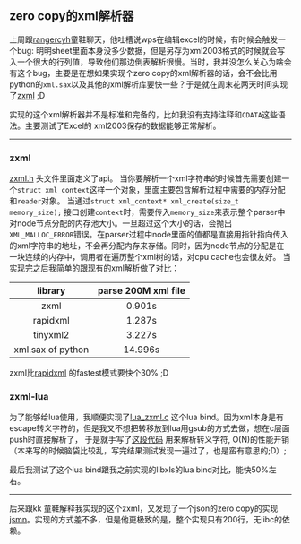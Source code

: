 ## zero copy的xml解析器

上周跟[rangercyh](https://github.com/rangercyh)童鞋聊天，他吐槽说wps在编辑excel的时候，有时候会触发一个bug: 明明sheet里面本身没多少数据，但是另存为xml2003格式的时候就会写入一个很大的行列值，导致他们那边倒表解析很慢。当时，我并没怎么关心为啥会有这个bug，主要是在想如果实现个zero copy的xml解析器的话，会不会比用python的`xml.sax`以及其他的xml解析库要快一些？于是就在周末花两天时间实现了[zxml](https://github.com/lvzixun/zxml) ;D

实现的这个xml解析器并不是标准和完备的，比如我没有支持注释和`CDATA`这些语法。主要测试了Excel的 xml2003保存的数据能够正常解析。

----


### zxml

[zxml.h](https://github.com/lvzixun/zxml/blob/master/zxml.h) 头文件里面定义了api。 当你要解析一个xml字符串的时候首先需要创建一个`struct xml_context`这样一个对象，里面主要包含解析过程中需要的内存分配和`reader`对象。 当通过`struct xml_context* xml_create(size_t memory_size);` 接口创建`context`时，需要传入`memory_size`来表示整个parser中对node节点分配的内存池大小。一旦超过这个大小的话，会抛出`XML_MALLOC_ERROR`错误。在parser过程中node里面的值都是直接用指针指向传入的xml字符串的地址，不会再分配内存来存储。同时，因为node节点的分配是在一块连续的内存中，调用者在遍历整个xml树的话，对cpu cache也会很友好。 当实现完之后我简单的跟现有的xml解析做了对比：

| library | parse 200M xml file |
|:-------:|:--------------------:|
| zxml | 0.901s |
| rapidxml | 1.287s |
| tinyxml2 | 3.227s |
| xml.sax of python | 14.996s |

zxml比[rapidxml](http://rapidxml.sourceforge.net/manual.html) 的fastest模式要快个30% ;D

### zxml-lua

为了能够给lua使用，我顺便实现了[lua_zxml.c](https://github.com/lvzixun/zxml/blob/master/lua_zxml.c) 这个lua bind。因为xml本身是有escape转义字符的，但是我又不想把转移放到lua用gsub的方式去做，想在c层面push时直接解析了，
于是就手写了[这段代码](https://github.com/lvzixun/zxml/blob/master/lua_zxml.c#L81-L208) 用来解析转义字符, O(N)的性能开销（本来写的时候脑袋比较乱，写完结果测试发现一遍过了，也是蛮有意思的;D）;

最后我测试了这个lua bind跟我之前实现的libxls的lua bind对比，能快50%左右。

-------

后来跟kk 童鞋解释我实现的这个zxml，又发现了一个json的zero copy的实现[jsmn](https://github.com/zserge/jsmn)。实现的方式差不多，但是他更极致的是，整个实现只有200行，无libc的依赖。